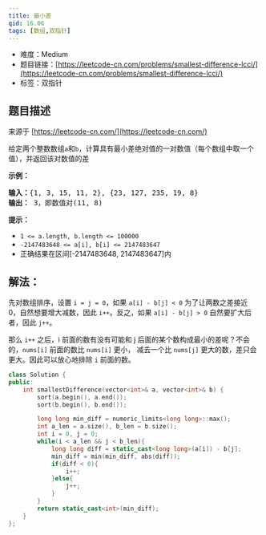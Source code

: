 ```yaml
---
title: 最小差
qid: 16.06
tags: [数组,双指针]
---
```



- 难度：Medium
- 题目链接：[https://leetcode-cn.com/problems/smallest-difference-lcci/](https://leetcode-cn.com/problems/smallest-difference-lcci/)
- 标签：双指针

## 题目描述

来源于 [https://leetcode-cn.com/](https://leetcode-cn.com/)

<p>给定两个整数数组<code>a</code>和<code>b</code>，计算具有最小差绝对值的一对数值（每个数组中取一个值），并返回该对数值的差</p>
<p><strong>示例：</strong></p>
<pre><strong>输入：</strong>{1, 3, 15, 11, 2}, {23, 127, 235, 19, 8}
<strong>输出：</strong> 3，即数值对(11, 8)
</pre>
<p><strong>提示：</strong></p>
<ul>
<li><code>1 <= a.length, b.length <= 100000</code></li>
<li><code>-2147483648 <= a[i], b[i] <= 2147483647</code></li>
<li>正确结果在区间[-2147483648, 2147483647]内</li>
</ul>


## 解法：

先对数组排序，设置 `i = j = 0`，如果 `a[i] - b[j] < 0` 为了让两数之差接近 0，自然想要增大减数，因此 `i++`。反之，如果 `a[i] - b[j] > 0` 自然要扩大后者，因此 `j++`。

那么 `i++` 之后，i 前面的数有没有可能和 j 后面的某个数构成最小的差呢？不会的，`nums[i]` 前面的数比 `nums[i]` 更小， 减去一个比 `nums[j]` 更大的数，差只会更大。因此可以放心地排除 `i` 前面的数。

```c++
class Solution {
public:
    int smallestDifference(vector<int>& a, vector<int>& b) {
        sort(a.begin(), a.end());
        sort(b.begin(), b.end());

        long long min_diff = numeric_limits<long long>::max();
        int a_len = a.size(), b_len = b.size();
        int i = 0, j = 0;
        while(i < a_len && j < b_len){
            long long diff = static_cast<long long>(a[i]) - b[j];
            min_diff = min(min_diff, abs(diff));
            if(diff < 0){
                i++;
            }else{
                j++;
            }
        }
        return static_cast<int>(min_diff);
    }
};
```